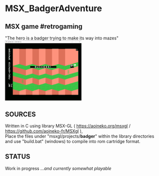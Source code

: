 # MSX_BadgerAdventure

## MSX game #retrogaming
"The hero is a badger trying to make its way into mazes"<br>
<img width="50%" src="https://github.com/UillaumeG/MSX_BadgerAdventure/blob/main/datasrc/img/Badger_lvl01_screenshot_2025jun.png" />

## SOURCES
Written in C using library MSX-GL ( https://aoineko.org/msxgl / https://github.com/aoineko-fr/MSXgl ),<br>
Place the files under "msxgl/projects/**badger**" within the library directories<br>
and use "build.bat" (windows) to compile into rom cartridge format.

## STATUS
Work in progress *...and currently somewhat playable*
